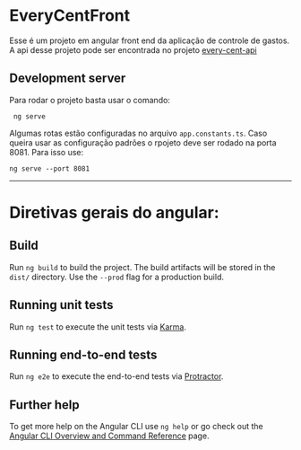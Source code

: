 # EveryCentFront

Esse é um projeto em angular front end da aplicação de controle de gastos.
A api desse projeto pode ser encontrada no projeto [every-cent-api](https://github.com/asreal089/every-cent-api)

## Development server

Para rodar o projeto basta usar o comando:
```
 ng serve
```

Algumas rotas estão configuradas no arquivo `app.constants.ts`.
Caso queira usar as configuração padrões o rpojeto deve ser rodado na porta 8081. Para isso use:

```
ng serve --port 8081
```
---
# Diretivas gerais do angular:

## Build

Run `ng build` to build the project. The build artifacts will be stored in the `dist/` directory. Use the `--prod` flag for a production build.

## Running unit tests

Run `ng test` to execute the unit tests via [Karma](https://karma-runner.github.io).

## Running end-to-end tests

Run `ng e2e` to execute the end-to-end tests via [Protractor](http://www.protractortest.org/).

## Further help

To get more help on the Angular CLI use `ng help` or go check out the [Angular CLI Overview and Command Reference](https://angular.io/cli) page.
